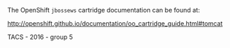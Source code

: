 The OpenShift `jbossews` cartridge documentation can be found at:

http://openshift.github.io/documentation/oo_cartridge_guide.html#tomcat

TACS - 2016 - group 5

